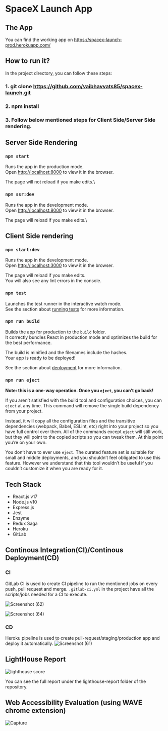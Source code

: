 # SpaceX Launch App

## The App
You can find the working app on https://spacex-launch-prod.herokuapp.com/

## How to run it?

In the project directory, you can follow these steps:

### 1. git clone https://github.com/vaibhavvats85/spacex-launch.git
### 2. npm install
### 3. Follow below mentioned steps for Client Side/Server Side rendering.


## Server Side Rendering

### `npm start`

Runs the app in the production mode.\
Open [http://localhost:8000](http://localhost:8000) to view it in the browser.

The page will not reload if you make edits.\


### `npm ssr:dev`

Runs the app in the development mode.\
Open [http://localhost:8000](http://localhost:8000) to view it in the browser.

The page will reload if you make edits.\

## Client Side rendering

### `npm start:dev`

Runs the app in the development mode.\
Open [http://localhost:3000](http://localhost:3000) to view it in the browser.

The page will reload if you make edits.\
You will also see any lint errors in the console.

### `npm test`

Launches the test runner in the interactive watch mode.\
See the section about [running tests](https://facebook.github.io/create-react-app/docs/running-tests) for more information.

### `npm run build`

Builds the app for production to the `build` folder.\
It correctly bundles React in production mode and optimizes the build for the best performance.

The build is minified and the filenames include the hashes.\
Your app is ready to be deployed!

See the section about [deployment](https://facebook.github.io/create-react-app/docs/deployment) for more information.

### `npm run eject`

**Note: this is a one-way operation. Once you `eject`, you can’t go back!**

If you aren’t satisfied with the build tool and configuration choices, you can `eject` at any time. This command will remove the single build dependency from your project.

Instead, it will copy all the configuration files and the transitive dependencies (webpack, Babel, ESLint, etc) right into your project so you have full control over them. All of the commands except `eject` will still work, but they will point to the copied scripts so you can tweak them. At this point you’re on your own.

You don’t have to ever use `eject`. The curated feature set is suitable for small and middle deployments, and you shouldn’t feel obligated to use this feature. However we understand that this tool wouldn’t be useful if you couldn’t customize it when you are ready for it.

## Tech Stack
- React.js v17
- Node.js v10
- Express.js
- Jest
- Enzyme
- Redux Saga
- Heroku
- GitLab

## Continous Integration(CI)/Continous Deployment(CD)

### CI

GitLab CI is used to create CI pipeline to run the mentioned jobs on every push, pull request and merge.
`.gitlab-ci.yml` in the project have all the scripts/jobs needed for a CI to execute.

![Screenshot (62)](https://user-images.githubusercontent.com/25878689/102259385-0b47bf00-3f35-11eb-93b0-c439473859d4.png)

![Screenshot (64)](https://user-images.githubusercontent.com/25878689/102259231-d8053000-3f34-11eb-9d86-801540c4b917.png)


### CD

Heroku pipeline is used to create pull-request/staging/production app and deploy it automatically.
![Screenshot (61)](https://user-images.githubusercontent.com/25878689/102013433-2e784000-3d76-11eb-9a98-4c49a90c1954.png)

## LightHouse Report

![lighthouse score](https://user-images.githubusercontent.com/25878689/102007918-f57aa400-3d52-11eb-87f1-529e8600ee67.PNG)

You can see the full report under the lighthouse-report folder of the repository.

## Web Accessibility Evaluation (using WAVE chrome extension)
![Capture](https://user-images.githubusercontent.com/25878689/102259900-b48eb500-3f35-11eb-9523-1afb7f6ea5bc.PNG)
